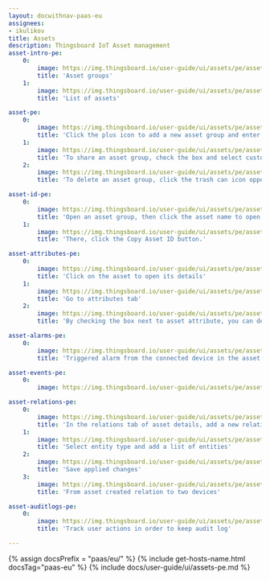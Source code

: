 ```yaml
---
layout: docwithnav-paas-eu
assignees:
- ikulikov
title: Assets
description: Thingsboard IoT Asset management
asset-intro-pe:
    0:
        image: https://img.thingsboard.io/user-guide/ui/assets/pe/asset-pe.png
        title: 'Asset groups'
    1:
        image: https://img.thingsboard.io/user-guide/ui/assets/pe/asset-1-pe.png
        title: 'List of assets'

asset-pe:
    0:
        image: https://img.thingsboard.io/user-guide/ui/assets/pe/asset-groups-pe.png
        title: 'Click the plus icon to add a new asset group and enter the name for it in the opened dialog box'
    1:
        image: https://img.thingsboard.io/user-guide/ui/assets/pe/asset-groups-1-pe.png
        title: 'To share an asset group, check the box and select customers. Then, click Add'
    2:
        image: https://img.thingsboard.io/user-guide/ui/assets/pe/asset-groups-2-pe.png
        title: 'To delete an asset group, click the trash can icon opposite an asset and confirm it in the dialog box'

asset-id-pe:
    0:
        image: https://img.thingsboard.io/user-guide/ui/assets/pe/asset-id-pe.png
        title: 'Open an asset group, then click the asset name to open its details.'
    1:
        image: https://img.thingsboard.io/user-guide/ui/assets/pe/asset-id-1-pe.png
        title: 'There, click the Copy Asset ID button.'

asset-attributes-pe:
    0:
        image: https://img.thingsboard.io/user-guide/ui/assets/pe/asset-id-pe.png
        title: 'Click on the asset to open its details'
    1:
        image: https://img.thingsboard.io/user-guide/ui/assets/pe/asset-attributes-1-pe.png
        title: 'Go to attributes tab'
    2:
        image: https://img.thingsboard.io/user-guide/ui/assets/pe/asset-attributes-2-pe.png
        title: 'By checking the box next to asset attribute, you can delete it or display it on a widget'

asset-alarms-pe:
    0:
        image: https://img.thingsboard.io/user-guide/ui/assets/pe/asset-alarms-9-pe.png
        title: 'Triggered alarm from the connected device in the asset details'

asset-events-pe:
    0:
        image: https://img.thingsboard.io/user-guide/ui/assets/pe/asset-events-pe.png

asset-relations-pe:
    0:
        image: https://img.thingsboard.io/user-guide/ui/assets/pe/asset-relations-pe.png
        title: 'In the relations tab of asset details, add a new relation by clicking the plus icon'
    1:
        image: https://img.thingsboard.io/user-guide/ui/assets/pe/asset-relations-1-pe.png
        title: 'Select entity type and add a list of entities'
    2:
        image: https://img.thingsboard.io/user-guide/ui/assets/pe/asset-relations-2-pe.png
        title: 'Save applied changes'
    3:
        image: https://img.thingsboard.io/user-guide/ui/assets/pe/asset-relations-3-pe.png
        title: 'From asset created relation to two devices'

asset-auditlogs-pe:
    0:
        image: https://img.thingsboard.io/user-guide/ui/assets/pe/asset-auditlogs-pe.png
        title: 'Track user actions in order to keep audit log'

---
```


{% assign docsPrefix = "paas/eu/" %}
{% include get-hosts-name.html docsTag="paas-eu" %}
{% include docs/user-guide/ui/assets-pe.md %}
